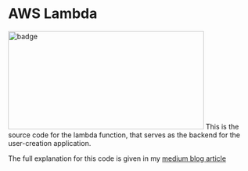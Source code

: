 # AWS Lambda

<img alt="badge" height=200 width=400 alignmen=center src="https://user-images.githubusercontent.com/54572908/147640842-5cce8bb0-dc5f-4a53-8ca3-f469c3514037.png">
This is the source code for the lambda function, that serves as the backend for the user-creation application.

The full explanation for this code is given in my [medium blog article](https://vishakhavel.medium.com/aws-lambda-writing-slick-seamless-and-scalable-software-fc12c95da474)




